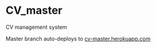 # CV_master
CV management system

Master branch auto-deploys to <a href="http://cv-master.herokuapp.com">cv-master.herokuapp.com</a>

